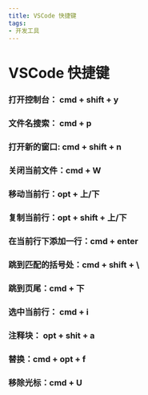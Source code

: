 ```yaml
---
title: VSCode 快捷键
tags: 
- 开发工具
---
```

# VSCode 快捷键
### 打开控制台： cmd + shift + y
### 文件名搜索： cmd + p
### 打开新的窗口: cmd + shift + n
### 关闭当前文件：cmd + W
<!--more-->

### 移动当前行：opt + 上/下
### 复制当前行：opt + shift + 上/下
### 在当前行下添加一行：cmd + enter
### 跳到匹配的括号处：cmd + shift + \
### 跳到页尾：cmd + 下
### 选中当前行： cmd + i
### 注释块： opt + shit + a
### 替换：cmd + opt + f
### 移除光标：cmd + U

